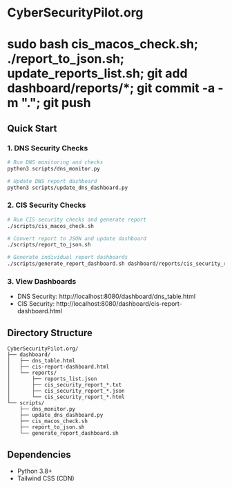 # CyberSecurityPilot.org
# sudo bash cis_macos_check.sh; ./report_to_json.sh; update_reports_list.sh; git add dashboard/reports/*; git commit -a -m "."; git push
## Quick Start

### 1. DNS Security Checks
```bash
# Run DNS monitoring and checks
python3 scripts/dns_monitor.py

# Update DNS report dashboard
python3 scripts/update_dns_dashboard.py
```

### 2. CIS Security Checks
```bash
# Run CIS security checks and generate report
./scripts/cis_macos_check.sh

# Convert report to JSON and update dashboard
./scripts/report_to_json.sh

# Generate individual report dashboards
./scripts/generate_report_dashboard.sh dashboard/reports/cis_security_report_*.txt
```

### 3. View Dashboards
- DNS Security: http://localhost:8080/dashboard/dns_table.html
- CIS Security: http://localhost:8080/dashboard/cis-report-dashboard.html

## Directory Structure
```
CyberSecurityPilot.org/
├── dashboard/
│   ├── dns_table.html
│   ├── cis-report-dashboard.html
│   └── reports/
│       ├── reports_list.json
│       ├── cis_security_report_*.txt
│       ├── cis_security_report_*.json
│       └── cis_security_report_*.html
└── scripts/
    ├── dns_monitor.py
    ├── update_dns_dashboard.py
    ├── cis_macos_check.sh
    ├── report_to_json.sh
    └── generate_report_dashboard.sh
```

## Dependencies
- Python 3.8+
- Tailwind CSS (CDN)
